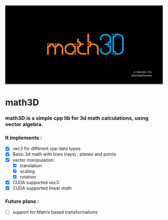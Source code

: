 ![logo](https://raw.githubusercontent.com/Kharon4/math3D/master/branding/logo.png)

# math3D

### math3D is a simple cpp lib for 3d math calculations, using vector algebra.

### It implements :
- [x] vec3 for different cpp data types
- [x] Basic 3d math with lines (rays) , planes and points
- [x] vector manipulation:
	- [x] translation
	- [x] scaling
	- [x] rotation
- [x] CUDA supported vec3
- [x] CUDA supported linear math

### Future plans :
- [ ] support for Matrix based transformations


